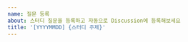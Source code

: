 ```yaml
---
name: 질문 등록
about: 스터디 질문을 등록하고 자동으로 Discussion에 등록해보세요
title: '[YYYYMMDD] {스터디 주제}'
---
```


<!-- 주석은 지울 필요가 없어요 -->
<!-- 마침표, 물음표 잘 붙였는지 확인해주세요. -->
<!-- 문장이 어색하지 않은지 검토해주세요. -->
<!-- Label을 한 개 이상 등록해줘야 합니다. -->
